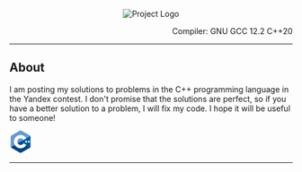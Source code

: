 <p align="center">
      <img src="https://ipk19.ru/upload/iblock/0ae/p1l1u14i7nb4gh27h9xwcaeprqytlo8u/3.jpg" alt="Project Logo" width="726">
</p>

<p align="right">
Compiler: GNU GCC 12.2 C++20
</p>

___

## About

I am posting my solutions to problems in the C++ programming language in the Yandex contest. I don't promise that the solutions are perfect, so if you have a better solution to a problem, I will fix my code. I hope it will be useful to someone!

 <img src="https://github.com/devicons/devicon/blob/master/icons/cplusplus/cplusplus-original.svg" title="C++" alt="C++" width="40" height="40"/>
 
___
